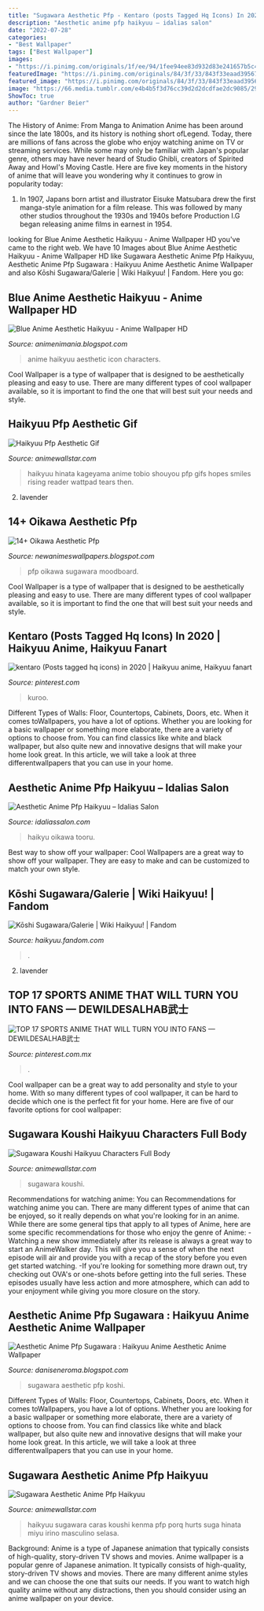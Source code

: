 ```yaml
---
title: "Sugawara Aesthetic Pfp - Kentaro (posts Tagged Hq Icons) In 2020"
description: "Aesthetic anime pfp haikyuu – idalias salon"
date: "2022-07-28"
categories:
- "Best Wallpaper"
tags: ["Best Wallpaper"]
images:
- "https://i.pinimg.com/originals/1f/ee/94/1fee94ee83d932d83e241657b5c4c47b.jpg"
featuredImage: "https://i.pinimg.com/originals/84/3f/33/843f33eaad39567b30e19ba204f9964e.png"
featured_image: "https://i.pinimg.com/originals/84/3f/33/843f33eaad39567b30e19ba204f9964e.png"
image: "https://66.media.tumblr.com/e4b4b5f3d76cc39d2d2dcdfae2dc9085/29ebc08149033f4c-e5/s640x960/3844b9f71e0f3220362c004f5cf17e8653f681f9.jpg"
ShowToc: true
author: "Gardner Beier"
---
```



The History of Anime: From Manga to Animation
Anime has been around since the late 1800s, and its history is nothing short ofLegend. Today, there are millions of fans across the globe who enjoy watching anime on TV or streaming services. While some may only be familiar with Japan's popular genre, others may have never heard of Studio Ghibli, creators of Spirited Away and Howl's Moving Castle. Here are five key moments in the history of anime that will leave you wondering why it continues to grow in popularity today:
1) In 1907, Japans born artist and illustrator Eisuke Matsubara drew the first manga-style animation for a film release. This was followed by many other studios throughout the 1930s and 1940s before Production I.G began releasing anime films in earnest in 1954.

	

		
looking for Blue Anime Aesthetic Haikyuu - Anime Wallpaper HD you've came to the right web. We have 10 Images about Blue Anime Aesthetic Haikyuu - Anime Wallpaper HD like Sugawara Aesthetic Anime Pfp Haikyuu, Aesthetic Anime Pfp Sugawara : Haikyuu Anime Aesthetic Anime Wallpaper and also Kōshi Sugawara/Galerie | Wiki Haikyuu! | Fandom. Here you go:
		
    
## Blue Anime Aesthetic Haikyuu - Anime Wallpaper HD

<img loading=lazy src="https://i.pinimg.com/originals/1f/ee/94/1fee94ee83d932d83e241657b5c4c47b.jpg" onerror="this.onerror=null;this.src='https://tse2.mm.bing.net/th?id=OIP.wv0zjTnF_8nD23txRcua7QHaHa&amp;pid=15.1';" alt="Blue Anime Aesthetic Haikyuu - Anime Wallpaper HD">

_Source: animenimania.blogspot.com_

>anime haikyuu aesthetic icon characters. 

	

Cool Wallpaper is a type of wallpaper that is designed to be aesthetically pleasing and easy to use. There are many different types of cool wallpaper available, so it is important to find the one that will best suit your needs and style.

    
## Haikyuu Pfp Aesthetic Gif

<img loading=lazy src="https://i.pinimg.com/originals/ef/22/4e/ef224e32b83417938573f0c345a5e331.gif" onerror="this.onerror=null;this.src='https://tse4.mm.bing.net/th?id=OIP.95QLzBRyUCE80cv3ohseegHaEK&amp;pid=15.1';" alt="Haikyuu Pfp Aesthetic Gif">

_Source: animewallstar.com_

>haikyuu hinata kageyama anime tobio shouyou pfp gifs hopes smiles rising reader wattpad tears then. 

	

2. lavender 

    
## 14+ Oikawa Aesthetic Pfp

<img loading=lazy src="https://66.media.tumblr.com/e4b4b5f3d76cc39d2d2dcdfae2dc9085/29ebc08149033f4c-e5/s640x960/3844b9f71e0f3220362c004f5cf17e8653f681f9.jpg" onerror="this.onerror=null;this.src='https://tse2.mm.bing.net/th?id=OIP.n4EgwOCKFKLTgb065_kTWgHaHa&amp;pid=15.1';" alt="14+ Oikawa Aesthetic Pfp">

_Source: newanimeswallpapers.blogspot.com_

>pfp oikawa sugawara moodboard. 

	

Cool Wallpaper is a type of wallpaper that is designed to be aesthetically pleasing and easy to use. There are many different types of cool wallpaper available, so it is important to find the one that will best suit your needs and style.

    
## Kentaro (Posts Tagged Hq Icons) In 2020 | Haikyuu Anime, Haikyuu Fanart

<img loading=lazy src="https://i.pinimg.com/736x/3a/51/61/3a516161d48976b602a92aabaaedb245.jpg" onerror="this.onerror=null;this.src='https://tse2.mm.bing.net/th?id=OIP.LY9GmhecAqTIhixyrSrsbgHaHa&amp;pid=15.1';" alt="kentaro (Posts tagged hq icons) in 2020 | Haikyuu anime, Haikyuu fanart">

_Source: pinterest.com_

>kuroo. 

	

Different Types of Walls: Floor, Countertops, Cabinets, Doors, etc.
When it comes toWallpapers, you have a lot of options. Whether you are looking for a basic wallpaper or something more elaborate, there are a variety of options to choose from. You can find classics like white and black wallpaper, but also quite new and innovative designs that will make your home look great. In this article, we will take a look at three differentwallpapers that you can use in your home.

    
## Aesthetic Anime Pfp Haikyuu – Idalias Salon

<img loading=lazy src="https://i.pinimg.com/originals/91/00/50/910050ee812b260db71c43e684705966.jpg" onerror="this.onerror=null;this.src='https://tse4.mm.bing.net/th?id=OIP.X0th2N4muRmBYHq621wrNgHaHa&amp;pid=15.1';" alt="Aesthetic Anime Pfp Haikyuu – Idalias Salon">

_Source: idaliassalon.com_

>haikyu oikawa tooru. 

	

Best way to show off your wallpaper:
Cool Wallpapers are a great way to show off your wallpaper. They are easy to make and can be customized to match your own style.

    
## Kōshi Sugawara/Galerie | Wiki Haikyuu! | Fandom

<img loading=lazy src="https://vignette.wikia.nocookie.net/haikyuu/images/3/3e/Sugawara_Koshi.jpg/revision/latest?cb=20160328175236&amp;path-prefix=fr" onerror="this.onerror=null;this.src='https://tse4.mm.bing.net/th?id=OIP.Tvv1tlmwXzGsOO5sU5c9GgHaHa&amp;pid=15.1';" alt="Kōshi Sugawara/Galerie | Wiki Haikyuu! | Fandom">

_Source: haikyuu.fandom.com_

>. 

	

2. lavender 

    
## TOP 17 SPORTS ANIME THAT WILL TURN YOU INTO FANS — DEWILDESALHAB武士

<img loading=lazy src="https://i.pinimg.com/originals/84/3f/33/843f33eaad39567b30e19ba204f9964e.png" onerror="this.onerror=null;this.src='https://tse2.mm.bing.net/th?id=OIP.34JlOlIneqRQOcCrXiWBUgHaIK&amp;pid=15.1';" alt="TOP 17 SPORTS ANIME THAT WILL TURN YOU INTO FANS — DEWILDESALHAB武士">

_Source: pinterest.com.mx_

>. 

	

Cool wallpaper can be a great way to add personality and style to your home. With so many different types of cool wallpaper, it can be hard to decide which one is the perfect fit for your home. Here are five of our favorite options for cool wallpaper: 

    
## Sugawara Koushi Haikyuu Characters Full Body

<img loading=lazy src="https://i.pinimg.com/originals/4b/ba/d5/4bbad5fd3525f444d3358866ec500408.png" onerror="this.onerror=null;this.src='https://tse2.mm.bing.net/th?id=OIP.a7DmH9x084wAIrffVbHQTAHaO0&amp;pid=15.1';" alt="Sugawara Koushi Haikyuu Characters Full Body">

_Source: animewallstar.com_

>sugawara koushi. 

	

Recommendations for watching anime: You can
Recommendations for watching anime you can. There are many different types of anime that can be enjoyed, so it really depends on what you're looking for in an anime. While there are some general tips that apply to all types of Anime, here are some specific recommendations for those who enjoy the genre of Anime: 
-Watching a new show immediately after its release is always a great way to start an AnimeWalker day. This will give you a sense of when the next episode will air and provide you with a recap of the story before you even get started watching. 
-If you're looking for something more drawn out, try checking out OVA's or one-shots before getting into the full series. These episodes usually have less action and more atmosphere, which can add to your enjoyment while giving you more closure on the story.

    
## Aesthetic Anime Pfp Sugawara : Haikyuu Anime Aesthetic Anime Wallpaper

<img loading=lazy src="https://64.media.tumblr.com/52ef3976414ef0c07d49e99e922a7ac4/8c21bf9b58e10654-ad/s640x960/6d8d67724b2a2e351e856c422bf28226bee0c695.jpg" onerror="this.onerror=null;this.src='https://tse4.mm.bing.net/th?id=OIP.fkddqSrsjl8aKgS_G6HAdQHaHa&amp;pid=15.1';" alt="Aesthetic Anime Pfp Sugawara : Haikyuu Anime Aesthetic Anime Wallpaper">

_Source: daniseneroma.blogspot.com_

>sugawara aesthetic pfp koshi. 

	

Different Types of Walls: Floor, Countertops, Cabinets, Doors, etc.
When it comes toWallpapers, you have a lot of options. Whether you are looking for a basic wallpaper or something more elaborate, there are a variety of options to choose from. You can find classics like white and black wallpaper, but also quite new and innovative designs that will make your home look great. In this article, we will take a look at three differentwallpapers that you can use in your home.

    
## Sugawara Aesthetic Anime Pfp Haikyuu

<img loading=lazy src="https://i.pinimg.com/originals/b3/56/be/b356bea460eab91e93dc90acf95b19d6.jpg" onerror="this.onerror=null;this.src='https://tse3.mm.bing.net/th?id=OIP.FHPssxwDO-y8irmEk14yEwHaHG&amp;pid=15.1';" alt="Sugawara Aesthetic Anime Pfp Haikyuu">

_Source: animewallstar.com_

>haikyuu sugawara caras koushi kenma pfp porq hurts suga hinata miyu irino masculino selasa. 

	

Background: Anime is a type of Japanese animation that typically consists of high-quality, story-driven TV shows and movies.
Anime wallpaper is a popular genre of Japanese animation. It typically consists of high-quality, story-driven TV shows and movies. There are many different anime styles and we can choose the one that suits our needs. If you want to watch high quality anime without any distractions, then you should consider using an anime wallpaper on your device.

